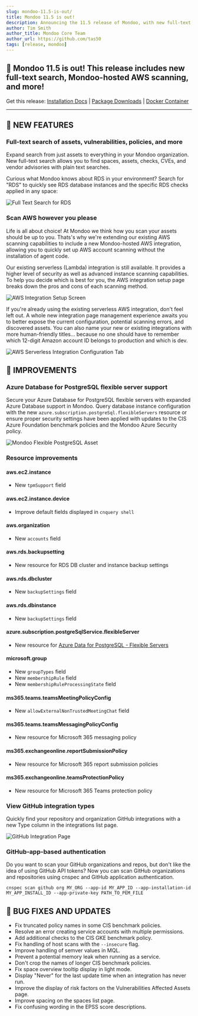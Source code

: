 ```yaml
---
slug: mondoo-11.5-is-out/
title: Mondoo 11.5 is out!
description: Announcing the 11.5 release of Mondoo, with new full-text search, Mondoo-hosted AWS scanning, and more!
author: Tim Smith
author_title: Mondoo Core Team
author_url: https://github.com/tas50
tags: [release, mondoo]
---
```


## 🥳 Mondoo 11.5 is out! This release includes new full-text search, Mondoo-hosted AWS scanning, and more!

Get this release: [Installation Docs](https://mondoo.com/docs/cnspec/) | [Package Downloads](https://releases.mondoo.com/cnspec/) | [Docker Container](https://hub.docker.com/r/mondoo/cnspec)

---

## 🎉 NEW FEATURES

### Full-text search of assets, vulnerabilities, policies, and more

Expand search from just assets to everything in your Mondoo organization. New full-text search allows you to find spaces, assets, checks, CVEs, and vendor advisories with plain text searches.

Curious what Mondoo knows about RDS in your environment? Search for "RDS" to quickly see RDS database instances and the specific RDS checks applied in any space:

![Full Text Search for RDS](/img/releases/2024-05-21-mondoo-11.5-is-out/full_text_search.png)

### Scan AWS however you please

Life is all about choice! At Mondoo we think how you scan your assets should be up to you. Thats's why we're extending our existing AWS scanning capabilities to include a new Mondoo-hosted AWS integration, allowing you to quickly set up AWS account scanning without the installation of agent code.

Our existing serverless (Lambda) integration is still available. It provides a higher level of security as well as advanced instance scanning capabilities. To help you decide which is best for you, the AWS integration setup page breaks down the pros and cons of each scanning method.

![AWS Integration Setup Screen](/img/releases/2024-05-21-mondoo-11.5-is-out/aws_integration_setup.png)

If you're already using the existing serverless AWS integration, don't feel left out. A whole new integration page management experience awaits you to better expose the current configuration, potential scanning errors, and discovered assets. You can also name your new or existing integrations with more human-friendly titles... because no one should have to remember which 12-digit Amazon account ID belongs to production and which is dev.

![AWS Serverless Integration Configuration Tab](/img/releases/2024-05-21-mondoo-11.5-is-out/aws_serverless_configuration.png)

## 🧹 IMPROVEMENTS

### Azure Database for PostgreSQL flexible server support

Secure your Azure Database for PostgreSQL flexible servers with expanded Azure Database support in Mondoo. Query database instance configuration with the new `azure.subscription.postgreSql.flexibleServers` resource or ensure proper security settings have been applied with updates to the CIS Azure Foundation benchmark policies and the Mondoo Azure Security policy.

![Mondoo Flexible PostgreSQL Asset](/img/releases/2024-05-21-mondoo-11.5-is-out/flexible_pg_asset.png)

### Resource improvements

#### aws.ec2.instance

- New `tpmSupport` field

#### aws.ec2.instance.device

- Improve default fields displayed in `cnquery shell`

#### aws.organization

- New `accounts` field

#### aws.rds.backupsetting

- New resource for RDS DB cluster and instance backup settings

#### aws.rds.dbcluster

- New `backupSettings` field

#### aws.rds.dbinstance

- New `backupSettings` field

#### azure.subscription.postgreSqlService.flexibleServer

- New resource for [Azure Data for PostgreSQL - Flexible Servers](https://learn.microsoft.com/en-us/azure/postgresql/)

#### microsoft.group

- New `groupTypes` field
- New `membershipRule` field
- New `membershipRuleProcessingState` field

#### ms365.teams.teamsMeetingPolicyConfig

- New `allowExternalNonTrustedMeetingChat` field

#### ms365.teams.teamsMessagingPolicyConfig

- New resource for Microsoft 365 messaging policy

#### ms365.exchangeonline.reportSubmissionPolicy

- New resource for Microsoft 365 report submission policies

#### ms365.exchangeonline.teamsProtectionPolicy

- New resource for Microsoft 365 Teams protection policy

### View GitHub integration types

Quickly find your repository and organization GitHub integrations with a new Type column in the integrations list page.

![GitHub Integration Page](/img/releases/2024-05-21-mondoo-11.5-is-out/github_list.png)

### GitHub-app-based authentication

Do you want to scan your GitHub organizations and repos, but don't like the idea of using GitHub API tokens? Now you can scan GitHub organizations and repositories using cnspec and GitHub application authentication.

`cnspec scan github org MY_ORG --app-id MY_APP_ID --app-installation-id MY_APP_INSTALL_ID --app-private-key PATH_TO_PEM_FILE`

## 🐛 BUG FIXES AND UPDATES

- Fix truncated policy names in some CIS benchmark policies.
- Resolve an error creating service accounts with multiple permissions.
- Add additional checks to the CIS GKE benchmark policy.
- Fix handling of host scans with the `--insecure` flag.
- Improve handling of semver values in MQL.
- Prevent a potential memory leak when running as a service.
- Don't crop the names of longer CIS benchmark policies.
- Fix space overview tooltip display in light mode.
- Display "Never" for the last update time when an integration has never run.
- Improve the display of risk factors on the Vulnerabilities Affected Assets page.
- Improve spacing on the spaces list page.
- Fix confusing wording in the EPSS score descriptions.
